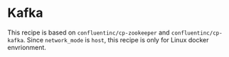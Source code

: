 # Kafka

This recipe is based on `confluentinc/cp-zookeeper` and `confluentinc/cp-kafka`. Since `network_mode` is `host`, this recipe is only for Linux docker envrionment.

